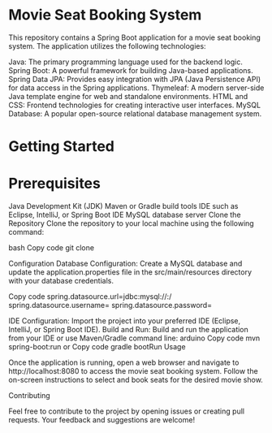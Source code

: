 
# Movie Seat Booking System

This repository contains a Spring Boot application for a movie seat booking system. The application utilizes the following technologies:

Java: The primary programming language used for the backend logic.
Spring Boot: A powerful framework for building Java-based applications.
Spring Data JPA: Provides easy integration with JPA (Java Persistence API) for data access in the Spring applications.
Thymeleaf: A modern server-side Java template engine for web and standalone environments.
HTML and CSS: Frontend technologies for creating interactive user interfaces.
MySQL Database: A popular open-source relational database management system.

# Getting Started

# Prerequisites
Java Development Kit (JDK)
Maven or Gradle build tools
IDE such as Eclipse, IntelliJ, or Spring Boot IDE
MySQL database server
Clone the Repository
Clone the repository to your local machine using the following command:

bash
Copy code
git clone <repository-url>

Configuration
Database Configuration:
Create a MySQL database and update the application.properties file in the src/main/resources directory with your database credentials.

Copy code
spring.datasource.url=jdbc:mysql://<database-host>:<port>/<database-name>
spring.datasource.username=<username>
spring.datasource.password=<password>

IDE Configuration:
Import the project into your preferred IDE (Eclipse, IntelliJ, or Spring Boot IDE).
Build and Run:
Build and run the application from your IDE or use Maven/Gradle command line:
arduino
Copy code
mvn spring-boot:run
or
Copy code
gradle bootRun
Usage

Once the application is running, open a web browser and navigate to http://localhost:8080 to access the movie seat booking system. Follow the on-screen instructions to select and book seats for the desired movie show.

Contributing

Feel free to contribute to the project by opening issues or creating pull requests. Your feedback and suggestions are welcome!



